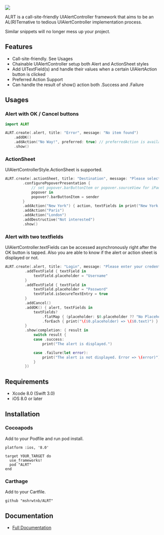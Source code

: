 <img src="https://raw.githubusercontent.com/wiki/mshrwtnb/ALRT/logobanner.png">

ALRT is a call-site-friendly UIAlertController framework that aims to be an AL(R)Ternative to tedious UIAlertController implementation process.

Similar snippets will no longer mess up your project.

## Features
* Call-site-friendly. See Usages
* Chainable UIAlertController setup both Alert and ActionSheet styles
* Add UITextField(s) and handle their values when a certain UIAlertAction button is clicked
* Preferred Action Support
* Can handle the result of show() action both .Success and .Failure

## Usages
### Alert with OK / Cancel buttons

```swift
import ALRT

ALRT.create(.alert, title: "Error", message: "No item found")
    .addOK()
    .addAction("No Way!", preferred: true) // preferredAction is available iOS 9.0 or later
    .show()
```

### ActionSheet
UIAlertControllerStyle.ActionSheet is supported.

```swift
ALRT.create(.actionSheet, title: "Destination", message: "Please select your destination")
        .configurePopoverPresentation {
            // set popover.barButtonItem or popover.sourceView for iPad
            popover in
            popover?.barButtonItem = sender
        }
        .addAction("New York") { action, textFields in print("New York has been selected") }
        .addAction("Paris")
        .addAction("London")
        .addDestructive("Not interested")
        .show()
```
### Alert with two textfields
UIAlertController.textFields can be accessed asynchronously right after the OK button is tapped.
Also you are able to know if the alert or action sheet is displayed or not.

```swift
ALRT.create(.alert, title: "Login", message: "Please enter your credentials")
         .addTextField { textField in
             textField.placeholder = "Username"
         }
         .addTextField { textField in
             textField.placeholder = "Password"
             textField.isSecureTextEntry = true
         }
         .addCancel()
         .addOK() { alert, textFields in
             textFields?
                 .flatMap { (placeholder: $0.placeholder ?? "No Placeholder", text: $0.text ?? "No Text") }
                 .forEach { print("\($0.placeholder) => \($0.text)") }
         }
         .show(completion: { result in
             switch result {
             case .success:
                 print("The alert is displayed.")

             case .failure(let error):
                 print("The alert is not displayed. Error => \(error)")
             }
         })
```

## Requirements
* Xcode 8.0 (Swift 3.0)
* iOS 8.0 or later

## Installation
### Cocoapods
Add to your Podfile and run pod install.

```
platform :ios, '8.0'

target YOUR_TARGET do
  use_frameworks!
  pod "ALRT"
end
```

### Carthage
Add to your Cartfile.

```
github "mshrwtnb/ALRT"
```

## Documentation
* [Full Documentation](http://cocoadocs.org/docsets/ALRT/0.4/)

